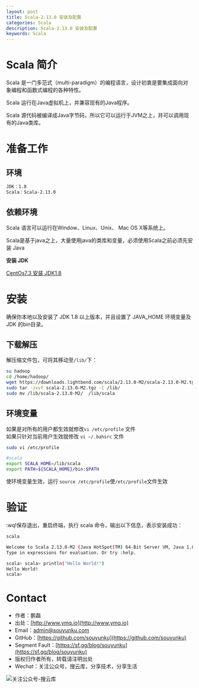 ```yaml
---
layout: post
title: Scala-2.13.0 安装及配置
categories: Scala
description: Scala-2.13.0 安装及配置
keywords: Scala
---
```


# Scala 简介

Scala 是一门多范式（multi-paradigm）的编程语言，设计初衷是要集成面向对象编程和函数式编程的各种特性。  

Scala 运行在Java虚拟机上，并兼容现有的Java程序。  

Scala 源代码被编译成Java字节码，所以它可以运行于JVM之上，并可以调用现有的Java类库。  

# 准备工作

## 环境

```sh
JDK：1.8  
Scala：Scala-2.13.0
```

## 依赖环境

Scala 语言可以运行在Window、Linux、Unix、 Mac OS X等系统上。  

Scala是基于java之上，大量使用java的类库和变量，必须使用Scala之前必须先安装 Java

**安装 JDK**

[CentOs7.3 安装 JDK1.8](https://segmentfault.com/a/1190000010716919)

# 安装

确保你本地以及安装了 JDK 1.8 以上版本，并且设置了 JAVA_HOME 环境变量及 JDK 的bin目录。

## 下载解压

解压缩文件包，可将其移动至`/lib/`下：

```sh
su hadoop
cd /home/hadoop/
wget https://downloads.lightbend.com/scala/2.13.0-M2/scala-2.13.0-M2.tgz
sudo tar -zxvf scala-2.13.0-M2.tgz -C /lib/
sudo mv /lib/scala-2.13.0-M2/  /lib/scala
```

## 环境变量

如果是对所有的用户都生效就修改`vi /etc/profile` 文件  
如果只针对当前用户生效就修改 `vi ~/.bahsrc` 文件  

```sh
sudo vi /etc/profile
```

```sh
#scala
export SCALA_HOME=/lib/scala
export PATH=${SCALA_HOME}/bin:$PATH
```
使环境变量生效，运行 `source /etc/profile`使`/etc/profile`文件生效


# 验证

:wq!保存退出，重启终端，执行 scala 命令，输出以下信息，表示安装成功：

```sh
scala
```

```sh
Welcome to Scala 2.13.0-M2 (Java HotSpot(TM) 64-Bit Server VM, Java 1.8.0_144).
Type in expressions for evaluation. Or try :help.

scala> scala> println("Hello World!")
Hello World!
scala> 
```

# Contact

 - 作者：鹏磊  
 - 出处：[http://www.ymq.io](http://www.ymq.io)  
 - Email：[admin@souyunku.com](admin@souyunku.com)  
 - GitHub：[https://github.com/souyunku](https://github.com/souyunku)  
 - Segment Fault：[https://sf.gg/blog/souyunku](https://sf.gg/blog/souyunku)  
 - 版权归作者所有，转载请注明出处
 - Wechat：关注公众号，搜云库，分享技术，分享生活
 
![关注公众号-搜云库](http://www.ymq.io/images/souyunku.png "搜云库")



